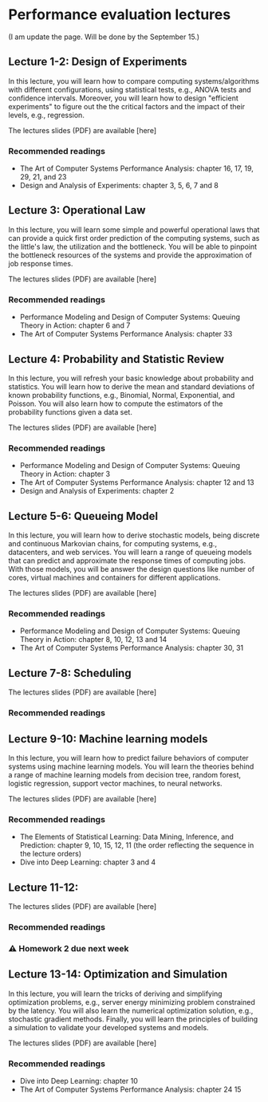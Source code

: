 # Performance evaluation lectures <!-- omit in toc -->

<!---
## Table of contents <!-- omit in toc -->



(I am update the page. Will be done by the September 15.)


## Lecture 1-2: Design of Experiments 

In this lecture, you will learn how to compare computing systems/algorithms with different configurations, using statistical tests, e.g., ANOVA tests and confidence intervals. Moreover, you will learn how to design "efficient experiments" to figure out the the critical factors and the impact of their levels, e.g., regression.

The lectures slides (PDF) are available [here]

### Recommended readings
- The Art of Computer Systems Performance Analysis: chapter 16, 17, 19, 29, 21, and 23
- Design and Analysis of Experiments: chapter 3, 5, 6, 7 and 8 


## Lecture 3: Operational Law 

In this lecture, you will learn some simple and powerful operational laws that can provide a quick first order prediction of the computing systems, such as the little's law, the utilization and the bottleneck. You will be able to pinpoint the bottleneck resources of the systems and provide the approximation of job response times.

The lectures slides (PDF) are available [here]

### Recommended readings
- Performance Modeling and Design of Computer Systems: Queuing Theory in Action: chapter 6 and 7
- The Art of Computer Systems Performance Analysis: chapter 33



## Lecture 4: Probability and Statistic Review 

In this lecture, you will refresh your basic knowledge about probability and statistics. You will learn how to derive the mean and standard deviations of known probability functions, e.g., Binomial, Normal, Exponential, and Poisson. You will also learn how to compute the estimators of the probability functions given a data set. 

The lectures slides (PDF) are available [here]

### Recommended readings
- Performance Modeling and Design of Computer Systems: Queuing Theory in Action: chapter 3
-  The Art of Computer Systems Performance Analysis: chapter 12 and 13
- Design and Analysis of Experiments: chapter 2






## Lecture 5-6: Queueing Model 

In this lecture, you will learn how to derive stochastic models, being discrete and continuous Markovian chains, for computing systems, e.g., datacenters, and web services. You will learn a range of queueing models that can predict and approximate the response times of computing jobs. With those models, you will be answer the design questions like number of cores, virtual machines and containers for different applications. 

The lectures slides (PDF) are available [here]

### Recommended readings
- Performance Modeling and Design of Computer Systems: Queuing Theory in Action: chapter 8, 10, 12, 13 and 14
- The Art of Computer Systems Performance Analysis: chapter 30, 31






## Lecture 7-8: Scheduling 



The lectures slides (PDF) are available [here]

### Recommended readings




## Lecture 9-10: Machine learning models


In this lecture, you will learn how to predict failure behaviors of computer systems using machine learning models. You will learn the theories behind a range of machine learning models from decision tree, random forest, logistic regression, support vector machines, to neural networks.  

The lectures slides (PDF) are available [here]

### Recommended readings
- The Elements of Statistical Learning: Data Mining, Inference, and Prediction: chapter 9, 10, 15, 12, 11  (the order reflecting the sequence in the lecture orders)
- Dive into Deep Learning: chapter 3 and 4





## Lecture 11-12: 



The lectures slides (PDF) are available [here]

### Recommended readings



### :warning: Homework 2 due next week


## Lecture 13-14: Optimization and Simulation  

In this lecture, you will learn the tricks of deriving and simplifying optimization problems, e.g., server energy minimizing problem constrained by the latency. You will also learn the numerical optimization solution, e.g., stochastic gradient methods. Finally, you will learn the principles of building a simulation to validate your developed systems and models.

The lectures slides (PDF) are available [here]

### Recommended readings
- Dive into Deep Learning: chapter 10
- The Art of Computer Systems Performance Analysis: chapter 24 15



